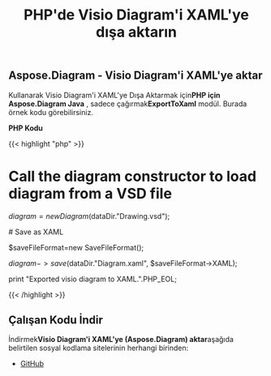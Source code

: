 ﻿---
title: PHP'de Visio Diagram'i XAML'ye dışa aktarın
type: docs
weight: 60
url: /tr/java/export-visio-diagram-to-xaml-in-php/
---
## **Aspose.Diagram - Visio Diagram'i XAML'ye aktar**
 Kullanarak Visio Diagram'i XAML'ye Dışa Aktarmak için**PHP için Aspose.Diagram Java** , sadece çağırmak**ExportToXaml** modül. Burada örnek kodu görebilirsiniz.

**PHP Kodu**

{{< highlight "php" >}}

 # Call the diagram constructor to load diagram from a VSD file

$diagram = new Diagram($dataDir."Drawing.vsd");

\# Save as XAML

$saveFileFormat=new SaveFileFormat();

$diagram->save($dataDir."Diagram.xaml", $saveFileFormat->XAML);

print "Exported visio diagram to XAML.".PHP_EOL;

{{< /highlight >}}
## **Çalışan Kodu İndir**
 İndirmek**Visio Diagram'i XAML'ye (Aspose.Diagram) aktar**aşağıda belirtilen sosyal kodlama sitelerinin herhangi birinden:

- [GitHub](https://github.com/asposediagram/Aspose.Diagram-for-Java/blob/master/Plugins/Aspose_Diagram_Java_for_PHP/src/aspose/diagram/LoadingSavingandConverting/ExportToXaml.php)
